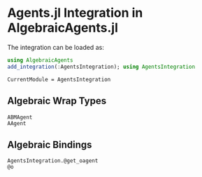 # Agents.jl Integration in AlgebraicAgents.jl

The integration can be loaded as:

```julia
using AlgebraicAgents
add_integration(:AgentsIntegration); using AgentsIntegration
```
```@meta
CurrentModule = AgentsIntegration
```
## Algebraic Wrap Types

```@docs
ABMAgent
AAgent
```

## Algebraic Bindings

```@docs
AgentsIntegration.@get_oagent
@o
```
